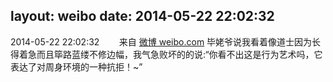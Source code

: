 layout: weibo
date: 2014-05-22 22:02:32
---
<meta name="referrer" content="no-referrer" />

2014-05-22 22:02:32  &nbsp;&nbsp;&nbsp;&nbsp;&nbsp;&nbsp; 来自 <a href="http://weibo.com/" rel="nofollow">微博 weibo.com</a>
毕姥爷说我看着像道士因为长得着急而且筚路蓝缕不修边幅，我气急败坏的的说:“你看不出这是行为艺术吗，它表达了对周身环境的一种抗拒！~” ​​​
